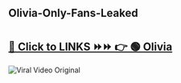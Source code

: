 
 ## Olivia-Only-Fans-Leaked

# <h2><a href="https://clipsfans.com/Olivia&ref=git">🔗 Click to LINKS ⏩⏩ 👉 🟢 Olivia </a></h2>

<a href="https://clipsfans.com/Olivia&ref=git" rel="nofollow" data-target="animated-image.originalLink"><img src="https://i.ibb.co.com/xMMVF88/686577567.gif" alt="Viral Video Original" style="max-width: 100%; display: inline-block;" data-target="animated-image.originalImage"></a>
